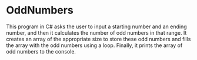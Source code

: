 # OddNumbers
This program in C# asks the user to input a starting number and an ending number, and then it calculates the number of odd numbers in that range. It creates an array of the appropriate size to store these odd numbers and fills the array with the odd numbers using a loop. Finally, it prints the array of odd numbers to the console.
